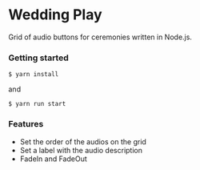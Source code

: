 # Wedding Play
Grid of audio buttons for ceremonies written in Node.js.

### Getting started
```
$ yarn install
```
and
```
$ yarn run start
```

### Features
- Set the order of the audios on the grid
- Set a label with the audio description
- FadeIn and FadeOut
